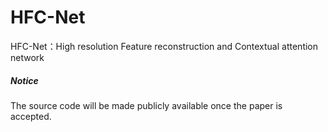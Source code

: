 # HFC-Net
HFC-Net：High resolution Feature reconstruction and Contextual attention network




##### Notice
The source code will be made publicly available once the paper is accepted.
